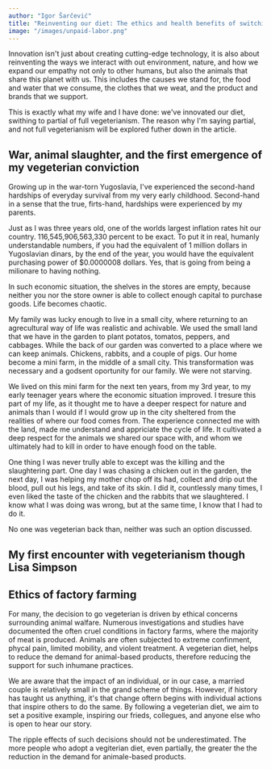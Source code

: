 ```yaml
---
author: "Igor Šarčević"
title: "Reinventing our diet: The ethics and health benefits of switching to a vegeterianism"
image: "/images/unpaid-labor.png"
---
```


Innovation isn't just about creating cutting-edge technology, it is also about
reinventing the ways we interact with out environment, nature, and how we expand
our empathy not only to other humans, but also the animals that share this planet
with us. This includes the causes we stand for, the food and water that we
consume, the clothes that we weat, and the product and brands that we support.

This is exactly what my wife and I have done: we've innovated our diet, swithing
to partial of full vegeterianism. The reason why I'm saying partial, and not full
vegeterianism will be explored futher down in the article.

## War, animal slaughter, and the first emergence of my vegeterian conviction

Growing up in the war-torn Yugoslavia, I've experienced the second-hand hardships
of everyday survival from my very early childhood. Second-hand in a sense that
the true, firts-hand, hardships were experienced by my parents.

Just as I was three years old, one of the worlds largest inflation rates hit our
country. 116,545,906,563,330 percent to be exact. To put it in real, humanly
understandable numbers, if you had the equivalent of 1 million dollars in Yugoslavian
dinars, by the end of the year, you would have the equivalent purchasing power of
$0.0000008 dollars. Yes, that is going from being a milionare to having nothing.

In such economic situation, the shelves in the stores are empty, because neither you
nor the store owner is able to collect enough capital to purchase goods. Life becomes
chaotic.

My family was lucky enough to live in a small city, where returning to an agrecultural
way of life was realistic and achivable. We used the small land that we have in the
garden to plant potatos, tomatos, peppers, and cabbages. While the back of our garden was
converted to a place where we can keep animals. Chickens, rabbits, and a couple of pigs.
Our home become a mini farm, in the middle of a small city. This transformation was
necessary and a godsent oportunity for our family. We were not starving.

We lived on this mini farm for the next ten years, from my 3rd year, to my early teenager
years where the economic situation improved. I tresure this part of my life, as it thought
me to have a deeper respect for nature and animals than I would if I would grow up in
the city sheltered from the realities of where our food comes from. The experience
connected me with the land, made me understand and appriciate the cycle of life.
It cultivated a deep respect for the animals we shared our space with, and whom we
ultimately had to kill in order to have enough food on the table.

One thing I was never trully able to except was the killing and the slaughtering part.
One day I was chasing a chicken out in the garden, the next day, I was helping my mother
chop off its had, collect and drip out the blood, pull out his legs, and take of its
skin. I did it, countlessly many times, I even liked the taste of the chicken and the
rabbits that we slaughtered. I know what I was doing was wrong, but at the same time,
I know that I had to do it.

No one was vegeterian back than, neither was such an option discussed.

## My first encounter with vegeterianism though Lisa Simpson

## Ethics of factory farming

For many, the decision to go vegeterian is driven by ethical concerns surrounding
animal walfare. Numerous investigations and studies have documented the often cruel
conditions in factory farms, where the majority of meat is produced. Animals are
often subjected to extreme confinment, phycal pain, limited mobility, and violent
treatment. A vegeterian diet, helps to reduce the demand for animal-based products,
therefore reducing the support for such inhumane practices.

We are aware that the impact of an individual, or in our case, a married couple is
relatively small in the grand scheme of things. However, if history has taught us
anything, it's that change oftern begins with individual actions that inspire others
to do the same. By following a vegeterian diet, we aim to set a positive
example, inspiring our frieds, collegues, and anyone else who is open to hear
our story.

The ripple effects of such decisions should not be underestimated. The more people
who adopt a vegiterian diet, even partially, the greater the the reduction in the demand
for animale-based products.
